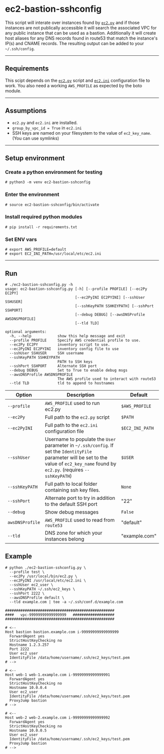 # ec2-bastion-sshconfig
This script will interate over instances found by [`ec2.py`](https://raw.githubusercontent.com/ansible/ansible/stable-1.9/plugins/inventory/ec2.py) and if those instances are not publically accessible it will search the associated VPC for any public instance that can be used as a bastion.  Additionally it will create host aliases for any DNS records found in route53 that match the instance's IP(s) and CNAME records. The resulting output can be added to your `~/.ssh/config`. 

---

## Requirements
This scipt depends on the [`ec2.py`](https://raw.githubusercontent.com/ansible/ansible/stable-1.9/plugins/inventory/ec2.py) script and [`ec2.ini`](https://raw.githubusercontent.com/ansible/ansible/stable-1.9/plugins/inventory/ec2.ini) configuration file to work.  You also need a working `AWS_PROFILE` as expected by the boto module.

---
## Assumptions
* `ec2.py` and `ec2.ini` are installed.
* `group_by_vpc_id = True` in `ec2.ini`
* SSH keys are named on your filesystem to the value of `ec2_key_name`. (You can use symlinks) 

---
## Setup environment
### Create a python environment for testing

```# python3 -m venv ec2-bastion-sshconfig```

### Enter the environment

```# source ec2-bastion-sshconfig/bin/activate```

### Install required python modules

```# pip install -r requirements.txt```

### Set ENV vars
```
# export AWS_PROFILE=default
# export EC2_INI_PATH=/usr/local/etc/ec2.ini
```
---
## Run

```
# ./ec2-bastion-sshconfig.py -h
usage: ec2-bastion-sshconfig.py [-h] [--profile PROFILE] [--ec2Py EC2PY]
                                [--ec2PyINI EC2PYINI] [--sshUser SSHUSER]
                                [--sshKeyPATH SSHKEYPATH] [--sshPort SSHPORT]
                                [--debug DEBUG] [--awsDNSProfile AWSDNSPROFILE]
                                [--tld TLD]

optional arguments:
  -h, --help            show this help message and exit
  --profile PROFILE     Specify AWS credential profile to use.
  --ec2Py EC2PY         inventory script to use.
  --ec2PyINI EC2PYINI   inventory config file to use
  --sshUser SSHUSER     SSH username
  --sshKeyPATH SSHKEYPATH
                        PATH to SSH keys
  --sshPort SSHPORT     Alternate SSH port
  --debug DEBUG         Set to True to enable debug msgs
  --awsDNSProfile AWSDNSPROFILE
                        The AWS profile used to interact with route53
  --tld TLD             tld to append to hostnames
```

| Option | Description | Default |
| ------ | ----------- | ------- |
| `--profile` | `AWS_PROFILE` used to run ec2.py | `$AWS_PROFILE` |
| `--ec2Py` | Full path to the `ec2.py` script | `$PATH` |
| `--ec2PyINI` | Full path to the `ec2.ini` configuration file | `$EC2_INI_PATH` |
| `--sshUser` |  Username to populate the `User` parameter in `~/.ssh/config`. If set the `IdentityFile` parameter will be set to the value of `ec2_key_name` found by `ec2.py`. (requires `--sshKeyPATH`) | `$USER` |
| `--sshKeyPATH` | Full path to local folder containing ssh key files. | `None` |
| `--sshPort` | Alternate port to try in addition to the default SSH port | "22" |
| `--debug` | Show debug messages | `False` |
| `awsDNSProfile` | `AWS_PROFILE` used to read from `route53` | "default"
| `--tld` | DNS zone for which your instances belong | "example.com" |

## Example 
```
# python ./ec2-bastion-sshconfig.py \
  --profile test \
  --ec2Py /usr/local/bin/ec2.py \
  --ec2PyINI /usr/local/etc/ec2.ini \
  --sshUser ec2_user \
  --sshKeyPATH ~/.ssh/ec2_keys \
  --sshPort 2222 \
  --awsDNSProfile default \
  --tld example.com | tee -a ~/.ssh/conf.d/example.com

##################################################
####   vpc-99999999999999999   ###################
##################################################

# <--
Host bastion bastion.example.com i-99999999999999999
  ForwardAgent yes
  StrictHostKeyChecking no
  Hostname 1.2.3.257
  Port 2222
  User ec2_user
  IdentityFile /data/home/username/.ssh/ec2_keys/test.pem
# -->

# <--
Host web-1 web-1.example.com i-99999999999999991
  ForwardAgent yes
  StrictHostKeyChecking no
  Hostname 10.0.0.4
  User ec2_user
  IdentityFile /data/home/username/.ssh/ec2_keys/test.pem
  ProxyJump bastion
# -->

# <--
Host web-2 web-2.example.com i-99999999999999992
  ForwardAgent yes
  StrictHostKeyChecking no
  Hostname 10.0.0.5
  User ec2_user
  IdentityFile /data/home/username/.ssh/ec2_keys/test.pem
  ProxyJump bastion
# -->

```
